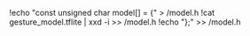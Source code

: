 !echo "const unsigned char model[] = {" > /model.h
!cat gesture_model.tflite | xxd -i      >> /model.h
!echo "};"                              >> /model.h